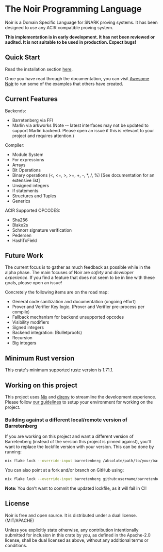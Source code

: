 # The Noir Programming Language

Noir is a Domain Specific Language for SNARK proving systems. It has been designed to use any ACIR compatible proving system.

**This implementation is in early development. It has not been reviewed or audited. It is not suitable to be used in production. Expect bugs!**

## Quick Start

Read the installation section [here](https://noir-lang.org/docs/dev/getting_started/installation/).

Once you have read through the documentation, you can visit [Awesome Noir](https://github.com/noir-lang/awesome-noir) to run some of the examples that others have created.

## Current Features

Backends:

- Barretenberg via FFI
- Marlin via arkworks (Note -- latest interfaces may not be updated to support Marlin backend. Please open an issue if this is relevant to your project and requires attention.)

Compiler:

- Module System
- For expressions
- Arrays
- Bit Operations
- Binary operations (<, <=, >, >=, +, -, \*, /, %) [See documentation for an extensive list]
- Unsigned integers
- If statements
- Structures and Tuples
- Generics

ACIR Supported OPCODES:

- Sha256
- Blake2s
- Schnorr signature verification
- Pedersen
- HashToField

## Future Work

The current focus is to gather as much feedback as possible while in the alpha phase. The main focuses of Noir are _safety_ and _developer experience_. If you find a feature that does not seem to be in line with these goals, please open an issue!

Concretely the following items are on the road map:

- General code sanitization and documentation (ongoing effort)
- Prover and Verifier Key logic. (Prover and Verifier pre-process per compile)
- Fallback mechanism for backend unsupported opcodes
- Visibility modifiers
- Signed integers
- Backend integration: (Bulletproofs)
- Recursion
- Big integers

## Minimum Rust version

This crate's minimum supported rustc version is 1.71.1.

## Working on this project

This project uses [Nix](https://nixos.org/) and [direnv](https://direnv.net/) to streamline the development experience. Please follow [our guidelines](https://noir-lang.org/docs/dev/getting_started/installation/other_install_methods#option-3-compile-from-source) to setup your environment for working on the project.

### Building against a different local/remote version of Barretenberg

If you are working on this project and want a different version of Barretenberg (instead of the version this project is pinned against), you'll want to replace the lockfile version with your version. This can be done by running:

```sh
nix flake lock --override-input barretenberg /absolute/path/to/your/barretenberg
```

You can also point at a fork and/or branch on GitHub using:

```sh
nix flake lock --override-input barretenberg github:username/barretenberg/branch_name
```

__Note:__ You don't want to commit the updated lockfile, as it will fail in CI!

## License

Noir is free and open source. It is distributed under a dual license. (MIT/APACHE)

Unless you explicitly state otherwise, any contribution intentionally submitted for inclusion in this crate by you, as defined in the Apache-2.0 license, shall be dual licensed as above, without any additional terms or conditions.
